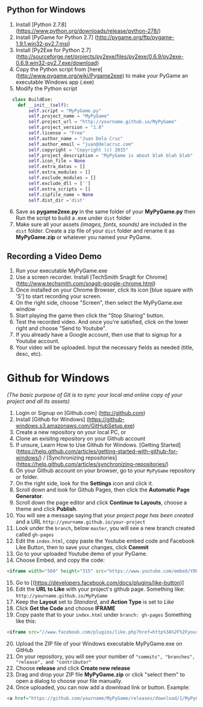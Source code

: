 ## Python for Windows
1. Install [Python 2.7.8] (https://www.python.org/downloads/release/python-278/)
2. Install [PyGame for Python 2.7] (http://pygame.org/ftp/pygame-1.9.1.win32-py2.7.msi)
3. Install [Py2Exe for Python 2.7] (http://sourceforge.net/projects/py2exe/files/py2exe/0.6.9/py2exe-0.6.9.win32-py2.7.exe/download)
4. Copy the Python script from [here[ (http://www.pygame.org/wiki/Pygame2exe) to make your PyGame an executable Windows app (.exe) 
5. Modify the Python script
```python
  class BuildExe:
    def __init__(self):
        self.script = "MyPyGame.py"
        self.project_name = "MyPyGame"
        self.project_url = "http://yourname.github.io/MyPyGame"
        self.project_version = "1.0"
        self.license = "Free"
        self.author_name = "Juan Dela Cruz"
        self.author_email = "juan@delacruz.com"
        self.copyright = "Copyright (c) 2015"
        self.project_description = "MyPyGame is about blah blah blah"
        self.icon_file = None
        self.extra_datas = []
        self.extra_modules = []
        self.exclude_modules = []
        self.exclude_dll = ['']
        self.extra_scripts = []
        self.zipfile_name = None
        self.dist_dir ='dist'
```
6. Save as **pygame2exe.py** in the same folder of your **MyPyGame.py** then Run the script to build a .exe under ```dist``` folder
7. Make sure all your assets *(images, fonts, sounds)* are included in the ```dist``` folder.
  Create a zip file of your ```dist``` folder and rename it as **MyPyGame.zip** or whatever you named your PyGame.

## Recording a Video Demo
1. Run your executable MyPyGame.exe
2. Use a screen recorder. Install [TechSmith SnagIt for Chrome] (http://www.techsmith.com/snagit-google-chrome.html)
3. Once installed on your Chrome Browser, click its icon [blue square with 'S'] to start recording your screen.
4. On the right side, choose "Screen", then select the MyPyGame.exe window
5. Start playing the game then click the "Stop Sharing" button.
6. Test the recorded video. And once you're satisfied, click on the lower right and choose "Send to Youtube".
7. If you already have a Google account, then use that to signup for a Youtube account.
8. Your video will be uploaded. Input the necessary fields as needed (title, desc, etc).

# Github for Windows
*(The basic purpose of Git is to sync your local and online copy of your project and all its assets)*

1. Login or Signup on [Github.com] (http://github.com)
2. Install [Github for Windows] (https://github-windows.s3.amazonaws.com/GitHubSetup.exe)
3. Create a new repository on your local PC, or
4. Clone an exisitng repository on your Github account
5. If unsure, Learn How to Use Github for Windows. [Getting Started] (https://help.github.com/articles/getting-started-with-github-for-windows/) / [Synchronizing repositories] (https://help.github.com/articles/synchronizing-repositories/)
6. On your Github account on your browser, go to your ```MyPyGame``` repository or folder.
7. On the right side, look for the **Settings** icon and click it.
8. Scroll down and look for Github Pages, then click the **Automatic Page Generator**.
9. Scroll down the page editor and click **Continue to Layouts**, choose a theme and click **Publish**.
10. You will see a message saying that *your project page has been created* and a URL ```http://yourname.github.io/your-project```
11. Look under the ```branch```, below ```master```, you will see a new branch created called ```gh-pages```
12. Edit the ```index.html```, copy paste the Youtube embed code and Facebook Like Button, then to save your changes, click **Commit**
13. Go to your uploaded Youtube demo of your PyGame.
14. Choose Embed, and copy the code:
```html
<iframe width="560" height="315" src="https://www.youtube.com/embed/YOUR-YOUTUBE-VIDEO-ID" frameborder="0" allowfullscreen></iframe>
```
15. Go to [(https://developers.facebook.com/docs/plugins/like-button)]
16. Edit the **URL to Like** with your project's github page. Something like: ```http://yourname.github.io/MyPyGame```
17. Keep the **Layout** set to *Standard*, and **Action Type** is set to *Like*
18. Click **Get the Code** and choose **IFRAME**
19. Copy paste that to your ```index.html``` under ```branch: gh-pages``` Something like this:
```html
<iframe src="//www.facebook.com/plugins/like.php?href=http%3A%2F%2Fyourname.github.io%2FMyPyGame&amp;width&amp;layout=standard&amp;action=like&amp;show_faces=true&amp;share=true&amp;height=80" scrolling="no" frameborder="0" style="border:none; overflow:hidden; height:80px;" allowTransparency="true"></iframe>
```
20. Upload the ZIP file of your Windows executable MyPyGame.exe on GitHub
21. On your repository, you will see your number of ```"commits", "branches", "release", and "contributor"```
22. Choose **release** and click **Create new release**
23. Drag and drop your ZIP file **MyPyGame.zip** or click "select them" to open a dialog to choose your file manually.
24. Once uploaded, you can now add a download link or button. Example: 
```html
<a href="https://github.com/yourname/MyPyGame/releases/download/1/MyPyGame.zip">Download App</a>
```
